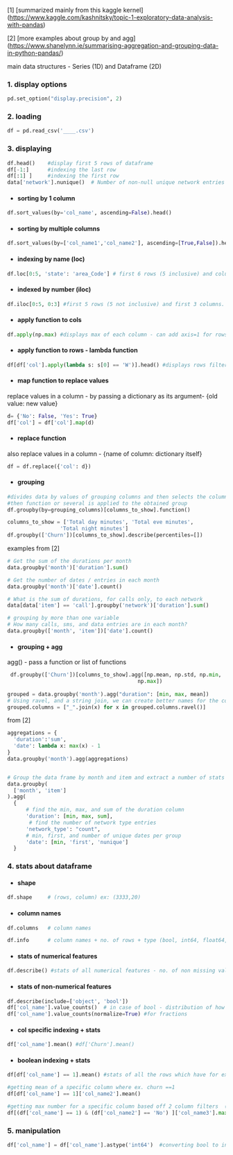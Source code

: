 [1] [summarized mainly from this kaggle kernel] (https://www.kaggle.com/kashnitsky/topic-1-exploratory-data-analysis-with-pandas)

[2] [more examples about group by and agg] (https://www.shanelynn.ie/summarising-aggregation-and-grouping-data-in-python-pandas/)

main data structures - Series (1D) and Dataframe (2D)

 ### 1. display options
```python
pd.set_option("display.precision", 2)

```
 ### 2. loading
```python
df = pd.read_csv('____.csv')
```

 ### 3. displaying 
```python
df.head()    #display first 5 rows of dataframe
df[-1:]      #indexing the last row
df[:1] ]     #indexing the first row 
data['network'].nunique()  # Number of non-null unique network entries [2]

```

  * #### sorting by 1 column
  ```python
  df.sort_values(by='col_name', ascending=False).head()
  ```
  
  * #### sorting by multiple columns
  ```python
  df.sort_values(by=['col_name1','col_name2'], ascending=[True,False]).head()
  ```
  
   * #### indexing by name (loc)
  ```python
  df.loc[0:5, 'state': 'area_Code'] # first 6 rows (5 inclusive) and columns labelled from state to area code
  ```
   * #### indexed by number (iloc)
  ```python
  df.iloc[0:5, 0:3] #first 5 rows (5 not inclusive) and first 3 columns.
  ```
  
  * #### apply function to cols
  ```python
  df.apply(np.max) #displays max of each column - can add axis=1 for rows but lambda functions are more convenient
  ```
  
  * #### apply function to rows - lambda function
  ```python
  df[df['col'].apply(lambda s: s[0] == 'W')].head() #displays rows filtered by that column where value starts with W
  ```
  
   * #### map function to replace values
   replace values in a column - by passing a dictionary as its argument- {old value: new value}
  ```python
  d= {'No': False, 'Yes': True}
  df['col'] = df['col'].map(d)
  ```
   * #### replace function
   also replace values in a column - {name of column: dictionary itself}
  ```python
  df = df.replace({'col': d})
  ```


  * #### grouping
  ```python
  #divides data by values of grouping columns and then selects the columns to show or all columns if not specified
  #then function or several is applied to the obtained group
  df.groupby(by=grouping_columns)[columns_to_show].function()
  
  columns_to_show = ['Total day minutes', 'Total eve minutes', 
                   'Total night minutes']
  df.groupby(['Churn'])[columns_to_show].describe(percentiles=[])
  
  ```
  examples from [2]
```python
# Get the sum of the durations per month
data.groupby('month')['duration'].sum()

# Get the number of dates / entries in each month
data.groupby('month')['date'].count()

# What is the sum of durations, for calls only, to each network
data[data['item'] == 'call'].groupby('network')['duration'].sum()

# grouping by more than one variable
# How many calls, sms, and data entries are in each month?
data.groupby(['month', 'item'])['date'].count()

```

  * #### grouping + agg
  agg() - pass a function or list of functions
  
  ```python
   df.groupby(['Churn'])[columns_to_show].agg([np.mean, np.std, np.min, 
                                            np.max])
                                            
  grouped = data.groupby('month').agg("duration": [min, max, mean]) 
# Using ravel, and a string join, we can create better names for the columns:
grouped.columns = ["_".join(x) for x in grouped.columns.ravel()]

```

from [2]
  ```python
aggregations = {
    'duration':'sum',
    'date': lambda x: max(x) - 1
}
data.groupby('month').agg(aggregations)


# Group the data frame by month and item and extract a number of stats from each group
data.groupby(
    ['month', 'item']
).agg(
    {
        # find the min, max, and sum of the duration column
        'duration': [min, max, sum],
         # find the number of network type entries
        'network_type': "count",
        # min, first, and number of unique dates per group
        'date': [min, 'first', 'nunique']
    }

  ```
  
  
  

### 4. stats about dataframe

* #### shape
```python
df.shape     # (rows, column) ex: (3333,20)
```
* #### column names
```python
df.columns   # column names
```

```python
df.info      # column names + no. of rows + type (bool, int64, float64, object) - CAN FIND IF MISSING ENTRIES (don't match up to no. of rows in shape)
```

* #### stats of numerical features
```python
df.describe() #stats of all numerical features - no. of non missing values(Count), mean, std dev, range, median, 0.25 and 0.75 quartiles
```


* #### stats of non-numerical features
```python
df.describe(include=['object', 'bool'])
df['col_name'].value_counts()  # in case of bool - distribution of how many rows have 0, and how many are 1
df['col_name'].value_counts(normalize=True) #for fractions

```
  * #### col specific indexing +  stats 
    
```python
df['col_name'].mean() #df['Churn'].mean()
```

  * ####  boolean indexing + stats
```python
df[df['col_name'] == 1].mean() #stats of all the rows which have for ex. churn ==1

#getting mean of a specific column where ex. churn ==1
df[df['col_name'] == 1]['col_name2'].mean()

#getting max number for a specific column based off 2 column filters  (max of col 3 if col 1 and col 3 are satisfied)
df[(df['col_name'] == 1) & (df['col_name2'] == 'No') ]['col_name3'].max()


```
### 5. manipulation
```python
df['col_name'] = df['col_name'].astype('int64')  #converting bool to int64

```

